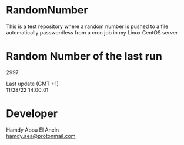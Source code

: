 # RandomNumber    
This is a test repository where a random number is pushed to a file automatically passwordless from a cron job in my Linux CentOS server    
# Random Number of the last run   
2997
      
Last update (GMT +1)    
11/28/22 14:00:01
# Developer    
Hamdy Abou El Anein   
hamdy.aea@protonmail.com
